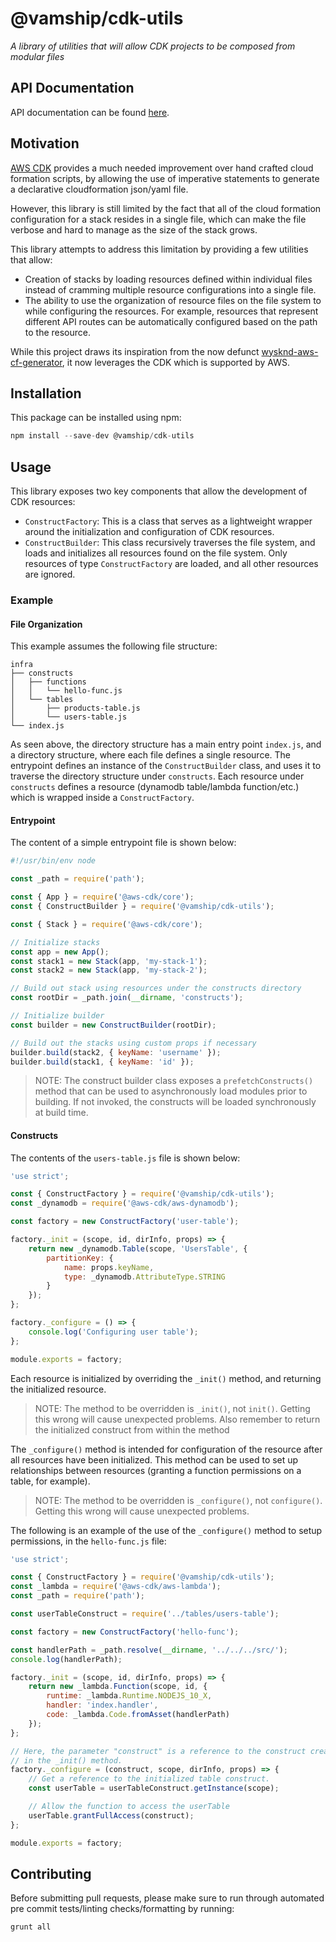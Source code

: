 # @vamship/cdk-utils

_A library of utilities that will allow CDK projects to be composed from modular files_

## API Documentation

API documentation can be found [here](https://vamship.github.io/cdk-utils).

## Motivation

[AWS CDK](https://docs.aws.amazon.com/cdk/latest/guide/home.html) provides a
much needed improvement over hand crafted cloud formation scripts, by allowing
the use of imperative statements to generate a declarative cloudformation
json/yaml file.

However, this library is still limited by the fact that all of the cloud
formation configuration for a stack resides in a single file, which can make the
file verbose and hard to manage as the size of the stack grows.

This library attempts to address this limitation by providing a few utilities
that allow:

-   Creation of stacks by loading resources defined within individual files
    instead of cramming multiple resource configurations into a single file.
-   The ability to use the organization of resource files on the file system to
    while configuring the resources. For example, resources that represent
    different API routes can be automatically configured based on the path to the
    resource.

While this project draws its inspiration from the now defunct
[wysknd-aws-cf-generator](https://github.com/vamship/grunt-wysknd-aws-cf-generator),
it now leverages the CDK which is supported by AWS.

## Installation

This package can be installed using npm:

```js
npm install --save-dev @vamship/cdk-utils
```

## Usage

This library exposes two key components that allow the development of CDK
resources:

-   `ConstructFactory`: This is a class that serves as a lightweight wrapper
    around the initialization and configuration of CDK resources.
-   `ConstructBuilder`: This class recursively traverses the file system, and
    loads and initializes all resources found on the file system. Only resources
    of type `ConstructFactory` are loaded, and all other resources are ignored.

### Example

#### File Organization

This example assumes the following file structure:

```
infra
├── constructs
│   ├── functions
│   │   └── hello-func.js
│   └── tables
│       ├── products-table.js
│       └── users-table.js
└── index.js
```

As seen above, the directory structure has a main entry point `index.js`, and
a directory structure, where each file defines a single resource. The entrypoint
defines an instance of the `ConstructBuilder` class, and uses it to traverse
the directory structure under `constructs`. Each resource under `constructs`
defines a resource (dynamodb table/lambda function/etc.) which is wrapped inside
a `ConstructFactory`.

#### Entrypoint

The content of a simple entrypoint file is shown below:

```js
#!/usr/bin/env node

const _path = require('path');

const { App } = require('@aws-cdk/core');
const { ConstructBuilder } = require('@vamship/cdk-utils');

const { Stack } = require('@aws-cdk/core');

// Initialize stacks
const app = new App();
const stack1 = new Stack(app, 'my-stack-1');
const stack2 = new Stack(app, 'my-stack-2');

// Build out stack using resources under the constructs directory
const rootDir = _path.join(__dirname, 'constructs');

// Initialize builder
const builder = new ConstructBuilder(rootDir);

// Build out the stacks using custom props if necessary
builder.build(stack2, { keyName: 'username' });
builder.build(stack1, { keyName: 'id' });
```

> NOTE: The construct builder class exposes a `prefetchConstructs()` method that
> can be used to asynchronously load modules prior to building. If not invoked,
> the constructs will be loaded synchronously at build time.

#### Constructs

The contents of the `users-table.js` file is shown below:

```js
'use strict';

const { ConstructFactory } = require('@vamship/cdk-utils');
const _dynamodb = require('@aws-cdk/aws-dynamodb');

const factory = new ConstructFactory('user-table');

factory._init = (scope, id, dirInfo, props) => {
    return new _dynamodb.Table(scope, 'UsersTable', {
        partitionKey: {
            name: props.keyName,
            type: _dynamodb.AttributeType.STRING
        }
    });
};

factory._configure = () => {
    console.log('Configuring user table');
};

module.exports = factory;
```

Each resource is initialized by overriding the `_init()` method, and returning
the initialized resource.

> NOTE: The method to be overridden is `_init()`, not `init()`. Getting this
> wrong will cause unexpected problems. Also remember to return the initialized
> construct from within the method

The `_configure()` method is intended for configuration of the resource after all
resources have been initialized. This method can be used to set up relationships
between resources (granting a function permissions on a table, for example).

> NOTE: The method to be overridden is `_configure()`, not `configure()`.
> Getting this wrong will cause unexpected problems.

The following is an example of the use of the `_configure()` method to setup
permissions, in the `hello-func.js` file:

```js
'use strict';

const { ConstructFactory } = require('@vamship/cdk-utils');
const _lambda = require('@aws-cdk/aws-lambda');
const _path = require('path');

const userTableConstruct = require('../tables/users-table');

const factory = new ConstructFactory('hello-func');

const handlerPath = _path.resolve(__dirname, '../../../src/');
console.log(handlerPath);

factory._init = (scope, id, dirInfo, props) => {
    return new _lambda.Function(scope, id, {
        runtime: _lambda.Runtime.NODEJS_10_X,
        handler: 'index.handler',
        code: _lambda.Code.fromAsset(handlerPath)
    });
};

// Here, the parameter "construct" is a reference to the construct created
// in the _init() method.
factory._configure = (construct, scope, dirInfo, props) => {
    // Get a reference to the initialized table construct.
    const userTable = userTableConstruct.getInstance(scope);

    // Allow the function to access the userTable
    userTable.grantFullAccess(construct);
};

module.exports = factory;
```

## Contributing

Before submitting pull requests, please make sure to run through automated
pre commit tests/linting checks/formatting by running:

```js
grunt all
```
